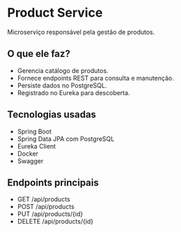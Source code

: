 # Product Service

Microserviço responsável pela gestão de produtos.

## O que ele faz?

- Gerencia catálogo de produtos.
- Fornece endpoints REST para consulta e manutenção.
- Persiste dados no PostgreSQL.
- Registrado no Eureka para descoberta.

## Tecnologias usadas

- Spring Boot
- Spring Data JPA com PostgreSQL
- Eureka Client
- Docker
- Swagger

## Endpoints principais

- GET /api/products
- POST /api/products
- PUT /api/products/{id}
- DELETE /api/products/{id}


